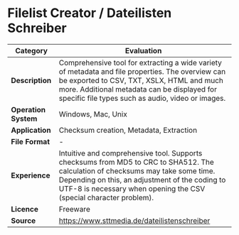 # Filelist Creator / Dateilisten Schreiber

| Category | Evaluation |
| --- | --- |
| **Description**  | Comprehensive tool for extracting a wide variety of metadata and file properties. The overview can be exported to CSV, TXT, XSLX, HTML and much more. Additional metadata can be displayed for specific file types such as audio, video or images. |
| **Operation System**  | Windows, Mac, Unix  |
| **Application**  | Checksum creation, Metadata, Extraction  |
| **File Format** | - |
| **Experience** | Intuitive and comprehensive tool. Supports checksums from MD5 to CRC to SHA512. The calculation of checksums may take some time. Depending on this, an adjustment of the coding to UTF-8 is necessary when opening the CSV (special character problem). |
| **Licence** | Freeware |
| **Source** | https://www.sttmedia.de/dateilistenschreiber |
